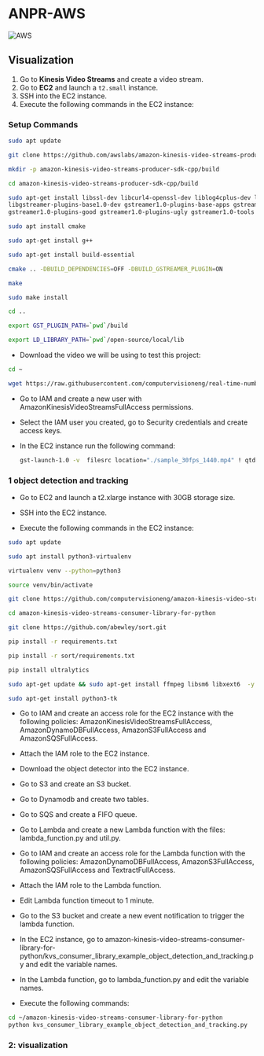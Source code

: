 # ANPR-AWS

![AWS](https://github.com/user-attachments/assets/75976310-1416-4dcf-a6ae-cbe542b1c25c)

## Visualization

1. Go to **Kinesis Video Streams** and create a video stream.  
2. Go to **EC2** and launch a `t2.small` instance.  
3. SSH into the EC2 instance.  
4. Execute the following commands in the EC2 instance:  

### **Setup Commands**
```bash
sudo apt update

git clone https://github.com/awslabs/amazon-kinesis-video-streams-producer-sdk-cpp.git

mkdir -p amazon-kinesis-video-streams-producer-sdk-cpp/build

cd amazon-kinesis-video-streams-producer-sdk-cpp/build

sudo apt-get install libssl-dev libcurl4-openssl-dev liblog4cplus-dev libgstreamer1.0-dev \
libgstreamer-plugins-base1.0-dev gstreamer1.0-plugins-base-apps gstreamer1.0-plugins-bad \
gstreamer1.0-plugins-good gstreamer1.0-plugins-ugly gstreamer1.0-tools

sudo apt install cmake

sudo apt-get install g++

sudo apt-get install build-essential

cmake .. -DBUILD_DEPENDENCIES=OFF -DBUILD_GSTREAMER_PLUGIN=ON

make

sudo make install

cd ..

export GST_PLUGIN_PATH=`pwd`/build

export LD_LIBRARY_PATH=`pwd`/open-source/local/lib
```
- Download the video we will be using to test this project:
```bash
cd ~

wget https://raw.githubusercontent.com/computervisioneng/real-time-number-plate-recognition-anpr/main/sample_30fps_1440.mp4
```
- Go to IAM and create a new user with AmazonKinesisVideoStreamsFullAccess permissions.

- Select the IAM user you created, go to Security credentials and create access keys.

- In the EC2 instance run the following command:

  ```bash
  gst-launch-1.0 -v  filesrc location="./sample_30fps_1440.mp4" ! qtdemux name=demux ! queue ! h264parse ! video/x-h264,stream-format=avc,alignment=au ! kvssink name=sink stream-name="stream-name" access-key="access-key" secret-key="secret-key" aws-region="region-name" streaming-type=offline demux. ! queue ! aacparse ! sink.
  ```

### 1 object detection and tracking
- Go to EC2 and launch a t2.xlarge instance with 30GB storage size.

- SSH into the EC2 instance.

- Execute the following commands in the EC2 instance:
  
```bash
sudo apt update

sudo apt install python3-virtualenv

virtualenv venv --python=python3

source venv/bin/activate

git clone https://github.com/computervisioneng/amazon-kinesis-video-streams-consumer-library-for-python.git

cd amazon-kinesis-video-streams-consumer-library-for-python

git clone https://github.com/abewley/sort.git

pip install -r requirements.txt

pip install -r sort/requirements.txt

pip install ultralytics

sudo apt-get update && sudo apt-get install ffmpeg libsm6 libxext6  -y

sudo apt-get install python3-tk
```

- Go to IAM and create an access role for the EC2 instance with the following policies: AmazonKinesisVideoStreamsFullAccess, AmazonDynamoDBFullAccess, AmazonS3FullAccess and AmazonSQSFullAccess.

- Attach the IAM role to the EC2 instance.

- Download the object detector into the EC2 instance.

- Go to S3 and create an S3 bucket.

- Go to Dynamodb and create two tables.

- Go to SQS and create a FIFO queue.

- Go to Lambda and create a new Lambda function with the files: lambda_function.py and util.py.

- Go to IAM and create an access role for the Lambda function with the following policies: AmazonDynamoDBFullAccess, AmazonS3FullAccess, AmazonSQSFullAccess and TextractFullAccess.

- Attach the IAM role to the Lambda function.

- Edit Lambda function timeout to 1 minute.

- Go to the S3 bucket and create a new event notification to trigger the lambda function.

- In the EC2 instance, go to amazon-kinesis-video-streams-consumer-library-for-python/kvs_consumer_library_example_object_detection_and_tracking.py and edit the variable names.

- In the Lambda function, go to lambda_function.py and edit the variable names.

- Execute the following commands:

```bash
cd ~/amazon-kinesis-video-streams-consumer-library-for-python
python kvs_consumer_library_example_object_detection_and_tracking.py
```
### 2: visualization




